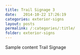 ```yaml
---
title: Trail Signage 3
date:   2014-10-22 17:26:19
categories: exterior-signs
layout: posts
permalink: /:categories/:title/
folder: exterior-signs
---
```

Sample content Trail Signage